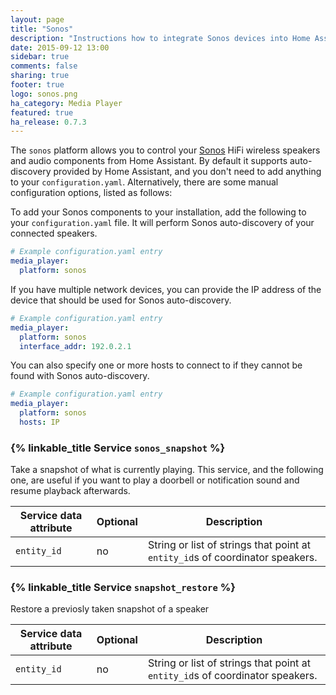 ```yaml
---
layout: page
title: "Sonos"
description: "Instructions how to integrate Sonos devices into Home Assistant."
date: 2015-09-12 13:00
sidebar: true
comments: false
sharing: true
footer: true
logo: sonos.png
ha_category: Media Player
featured: true
ha_release: 0.7.3
---
```


The `sonos` platform allows you to control your [Sonos](http://www.sonos.com) HiFi wireless speakers and audio components from Home Assistant. By default it supports auto-discovery provided by Home Assistant, and you don't need to add anything to your `configuration.yaml`. Alternatively, there are some manual configuration options, listed as follows:

To add your Sonos components to your installation, add the following to your `configuration.yaml` file.  It will perform Sonos auto-discovery of your connected speakers.

```yaml
# Example configuration.yaml entry
media_player:
  platform: sonos
```

If you have multiple network devices, you can provide the IP address of the device that should be used for Sonos auto-discovery.

```yaml
# Example configuration.yaml entry
media_player:
  platform: sonos
  interface_addr: 192.0.2.1
```

You can also specify one or more hosts to connect to if they cannot be found with Sonos auto-discovery.

```yaml
# Example configuration.yaml entry
media_player:
  platform: sonos
  hosts: IP
```

### {% linkable_title Service `sonos_snapshot` %}

Take a snapshot of what is currently playing. This service, and the following one, are useful if you want to play a doorbell or notification sound and resume playback afterwards.

| Service data attribute | Optional | Description |
| ---------------------- | -------- | ----------- |
| `entity_id` | no | String or list of strings that point at `entity_id`s of coordinator speakers.

### {% linkable_title Service `snapshot_restore` %}

Restore a previosly taken snapshot of a speaker

| Service data attribute | Optional | Description |
| ---------------------- | -------- | ----------- |
| `entity_id` | no | String or list of strings that point at `entity_id`s of coordinator speakers.


